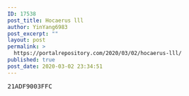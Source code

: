 ```yaml
---
ID: 17538
post_title: Hocaerus lll
author: YinYang6983
post_excerpt: ""
layout: post
permalink: >
  https://portalrepository.com/2020/03/02/hocaerus-lll/
published: true
post_date: 2020-03-02 23:34:51
---
```

<pre>21ADF9003FFC</pre>